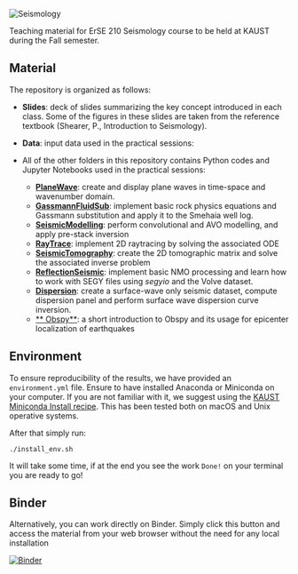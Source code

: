 ![Seismology](https://github.com/DIG-Kaust/Seismology/blob/main/logo.png)

Teaching material for ErSE 210 Seismology course to be held at KAUST during the Fall semester.

## Material

The repository is organized as follows:

- **Slides**: deck of slides summarizing the key concept introduced in each class. Some of the figures in these slides are taken from the reference textbook (Shearer, P., Introduction to Seismology). 
- **Data**: input data used in the practical sessions:
- All of the other folders in this repository contains Python codes and Jupyter Notebooks used in the practical sessions:

   - [**PlaneWave**](https://github.com/DIG-Kaust/Seismology/blob/main/PlaneWave/PlaneWave.ipynb): create and display plane waves in time-space and wavenumber domain.
   - [**GassmannFluidSub**](https://github.com/DIG-Kaust/Seismology/blob/main/GassmannFluidSub/Gassmann.ipynb): implement basic rock physics equations and Gassmann substitution and apply it to the Smehaia well log.
   - [**SeismicModelling**](https://github.com/DIG-Kaust/Seismology/blob/main/SeismicModelling/SeismicModellingInversion.ipynb): perform convolutional and AVO modelling, and apply pre-stack inversion
   - [**RayTrace**](https://github.com/DIG-Kaust/Seismology/blob/main/RayTrace/RayTrace.ipynb): implement 2D raytracing by solving the associated ODE
   - [**SeismicTomography**](https://github.com/DIG-Kaust/Seismology/blob/main/SeismicTomography/SeismicTomography.ipynb): create the 2D tomographic matrix and solve the associated inverse problem
   - [**ReflectionSeismic**](https://github.com/DIG-Kaust/Seismology/blob/main/ReflectionSeismic): implement basic NMO processing and learn how to work with SEGY files using *segyio* and the Volve dataset.
   - [**Dispersion**](https://github.com/DIG-Kaust/Seismology/blob/main/Dispersion/Dispersion.ipynb): create a surface-wave only seismic dataset, compute dispersion panel and perform surface wave dispersion curve inversion.
   - [** Obspy**](https://github.com/DIG-Kaust/Seismology/blob/main/Obspy/ObspyIntro.ipynb): a short introduction to Obspy and its usage for epicenter localization of earthquakes


## Environment

To ensure reproducibility of the results, we have provided an `environment.yml` file. Ensure to have installed Anaconda or Miniconda on your computer. If you are not familiar with it, we suggest using the 
[KAUST Miniconda Install recipe](https://github.com/kaust-rccl/ibex-miniconda-install). This has been tested both on macOS and Unix operative systems.

After that simply run:
```
./install_env.sh
```
It will take some time, if at the end you see the work `Done!` on your terminal you are ready to go!

## Binder

Alternatively, you can work directly on Binder. Simply click this button and access
the material from your web browser without the need for any local installation

[![Binder](https://mybinder.org/badge_logo.svg)](https://mybinder.org/v2/gh/DIG-Kaust/Seismology/HEAD)